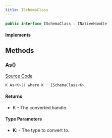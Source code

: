 ```yaml
---
title: ISchemaClass
---
```


```csharp
public interface ISchemaClass : INativeHandle
```

#### Implements

## Methods

### As()

[Source Code](https://github.com/swiftly-solution/swiftlys2/blob/main/managed/src/SwiftlyS2.Shared/Modules/Schemas/ISchemaClass.cs#L13)

```csharp
K As<K>() where K : ISchemaClass<K>
```

#### Returns

- K - The converted handle.

#### Type Parameters

- **K**:  - The type to convert to.

